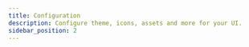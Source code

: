 ```yaml
---
title: Configuration
description: Configure theme, icons, assets and more for your UI.
sidebar_position: 2
---
```

